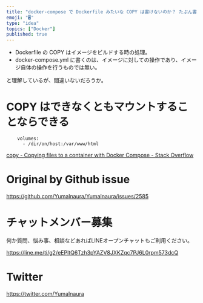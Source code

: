 ```yaml
---
title: "docker-compose で Dockerfile みたいな COPY は書けないのか？ たぶん書けない。なぜなら… ( #docker"
emoji: "🖥"
type: "idea"
topics: ["Docker"]
published: true
---
```


- Dockerfile の COPY はイメージをビルドする時の処理。
- docker-compose.yml に書くのは、イメージに対しての操作であり、イメージ自体の操作を行うものでは無い。

と理解しているが、間違いないだろうか。

# COPY はできなくともマウントすることならできる

```
    volumes:
      - /dir/on/host:/var/www/html

```

[copy - Copying files to a container with Docker Compose - Stack Overflow](https://stackoverflow.com/questions/39176561/copying-files-to-a-container-with-docker-compose)


# Original by Github issue

https://github.com/YumaInaura/YumaInaura/issues/2585








<!-- Update From Qiita API -->

# チャットメンバー募集


何か質問、悩み事、相談などあればLINEオープンチャットもご利用ください。

https://line.me/ti/g2/eEPltQ6Tzh3pYAZV8JXKZqc7PJ6L0rpm573dcQ





# Twitter


https://twitter.com/YumaInaura


<!-- Update From Qiita API -->


